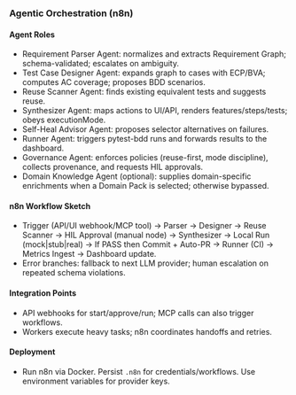 ### Agentic Orchestration (n8n)

#### Agent Roles
- Requirement Parser Agent: normalizes and extracts Requirement Graph; schema-validated; escalates on ambiguity.
- Test Case Designer Agent: expands graph to cases with ECP/BVA; computes AC coverage; proposes BDD scenarios.
- Reuse Scanner Agent: finds existing equivalent tests and suggests reuse.
- Synthesizer Agent: maps actions to UI/API, renders features/steps/tests; obeys executionMode.
- Self-Heal Advisor Agent: proposes selector alternatives on failures.
- Runner Agent: triggers pytest-bdd runs and forwards results to the dashboard.
- Governance Agent: enforces policies (reuse-first, mode discipline), collects provenance, and requests HIL approvals.
 - Domain Knowledge Agent (optional): supplies domain-specific enrichments when a Domain Pack is selected; otherwise bypassed.

#### n8n Workflow Sketch
- Trigger (API/UI webhook/MCP tool) → Parser → Designer → Reuse Scanner → HIL Approval (manual node) → Synthesizer → Local Run (mock|stub|real) → If PASS then Commit + Auto-PR → Runner (CI) → Metrics Ingest → Dashboard update.
- Error branches: fallback to next LLM provider; human escalation on repeated schema violations.

#### Integration Points
- API webhooks for start/approve/run; MCP calls can also trigger workflows.
- Workers execute heavy tasks; n8n coordinates handoffs and retries.

#### Deployment
- Run n8n via Docker. Persist `.n8n` for credentials/workflows. Use environment variables for provider keys.


